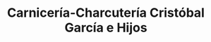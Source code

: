 ---
title: "Carnicería-Charcutería Cristóbal García e Hijos"
url: /ubeda/carniceria-charcuteria-cristobal-garcia-e-hijos/
shop: Metzgerei
---